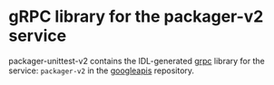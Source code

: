 # gRPC library for the packager-v2 service

packager-unittest-v2 contains the IDL-generated [grpc][] library for the service: `packager-v2` in the [googleapis][] repository.

[googleapis]:https://github.com/google/googleapis
[grpc]:http://www.grpc.io/docs/tutorials/basic/node.html
